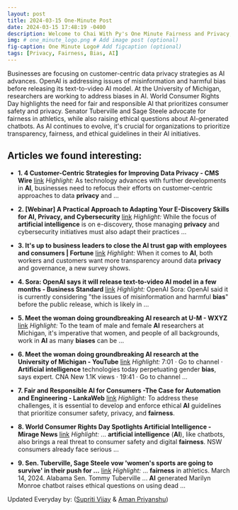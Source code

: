 ```yaml
---
layout: post
title: 2024-03-15 One-Minute Post
date: 2024-03-15 17:48:19 -0400
description: Welcome to Chai With Py's One Minute Fairness and Privacy, which aims to provide you the current happenings in the world of Fairness, Privacy, and AI.
img: # one_minute_logo.png # Add image post (optional)
fig-caption: One Minute Logo# Add figcaption (optional)
tags: [Privacy, Fairness, Bias, AI]
---
```


Businesses are focusing on customer-centric data privacy strategies as AI advances. OpenAI is addressing issues of misinformation and harmful bias before releasing its text-to-video AI model. At the University of Michigan, researchers are working to address biases in AI. World Consumer Rights Day highlights the need for fair and responsible AI that prioritizes consumer safety and privacy. Senator Tuberville and Sage Steele advocate for fairness in athletics, while also raising ethical questions about AI-generated chatbots. As AI continues to evolve, it's crucial for organizations to prioritize transparency, fairness, and ethical guidelines in their AI initiatives.

## Articles we found interesting:

- **1. 4 Customer-Centric Strategies for Improving Data <b>Privacy</b> - CMS Wire** [link](https://www.cmswire.com/digital-experience/4-customer-centric-strategies-for-improving-data-privacy/)
_Highlight:_ As technology advances with further developments in <b>AI</b>, businesses need to refocus their efforts on customer-centric approaches to data <b>privacy</b> and&nbsp;...

- **2. [Webinar] A Practical Approach to Adapting Your E-Discovery Skills for <b>AI</b>, <b>Privacy</b>, and Cybersecurity** [link](https://www.jdsupra.com/legalnews/webinar-a-practical-approach-to-7376168/)
_Highlight:_ While the focus of <b>artificial intelligence</b> is on e-discovery, those managing <b>privacy</b> and cybersecurity initiatives must also adapt their practices&nbsp;...

- **3. It&#39;s up to business leaders to close the <b>AI</b> trust gap with employees and consumers | Fortune** [link](https://fortune.com/2024/03/15/ai-trust-gap-pwc-2024-trust-survey/)
_Highlight:_ When it comes to <b>AI</b>, both workers and customers want more transparency around data <b>privacy</b> and governance, a new survey shows.

- **4. Sora: OpenAI says it will release text-to-video <b>AI</b> model in a few months - Business Standard** [link](https://www.business-standard.com/technology/tech-news/sora-openai-says-it-will-release-text-to-video-ai-model-in-a-few-months-124031400615_1.html)
_Highlight:_ OpenAI Sora: OpenAI said it is currently considering &quot;the issues of misinformation and harmful <b>bias</b>&quot; before the public release, which is likely in&nbsp;...

- **5. Meet the woman doing groundbreaking <b>AI</b> research at U-M - WXYZ** [link](https://www.wxyz.com/news/meet-the-woman-doing-groundbreaking-ai-research-at-u-m)
_Highlight:_ To the team of male and female <b>AI</b> researchers at Michigan, it&#39;s imperative that women, and people of all backgrounds, work in <b>AI</b> as many <b>biases</b> can be&nbsp;...

- **6. Meet the woman doing groundbreaking <b>AI</b> research at the University of Michigan - YouTube** [link](https://www.youtube.com/watch%3Fv%3Dq-JBdzb5dbM)
_Highlight:_ 7:01 &middot; Go to channel &middot; <b>Artificial intelligence</b> technologies today perpetuating gender <b>bias</b>, says expert. CNA New 1.1K views &middot; 19:41 &middot; Go to channel&nbsp;...

- **7. Fair and Responsible <b>AI</b> for Consumers -The Case for Automation and Engineering - LankaWeb** [link](https://www.lankaweb.com/news/items/2024/03/14/world-consumer-day-2024-fair-and-responsible-ai-for-consumers-the-case-for-automation-and-engineering/)
_Highlight:_ To address these challenges, it is essential to develop and enforce ethical <b>AI</b> guidelines that prioritize consumer safety, privacy, and <b>fairness</b>.

- **8. World Consumer Rights Day Spotlights <b>Artificial Intelligence</b> - Mirage News** [link](https://www.miragenews.com/world-consumer-rights-day-spotlights-artificial-1195446/)
_Highlight:_ ... <b>artificial intelligence</b> (<b>AI</b>), like chatbots, also brings a real threat to consumer safety and digital <b>fairness</b>. NSW consumers already face serious&nbsp;...

- **9. Sen. Tuberville, Sage Steele vow &#39;women&#39;s sports are going to survive&#39; in their push for ...** [link](https://siouxcountyradio.com/fox-news-latest/sen-tuberville-sage-steele-vow-womens-sports-are-going-to-survive-in-their-push-for-fairness-in-athletics/)
_Highlight:_ ... <b>fairness</b> in athletics. March 14, 2024. Alabama Sen. Tommy Tuberville ... <b>AI</b> generated Marilyn Monroe chatbot raises ethical questions on using dead&nbsp;...


Updated Everyday by: (<a href="https://supritivijay.github.io/">Supriti Vijay</a> & <a href="https://amanpriyanshu.github.io/">Aman Priyanshu</a>)
